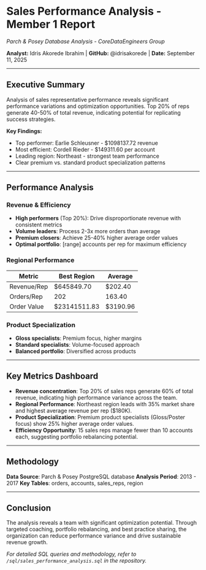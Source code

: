 # Sales Performance Analysis - Member 1 Report
*Parch & Posey Database Analysis - CoreDataEngineers Group*

**Analyst:** Idris Akorede Ibrahim | **GitHub:** @idrisakorede | **Date:** September 11, 2025

---

## Executive Summary

Analysis of sales representative performance reveals significant performance variations and optimization opportunities. Top 20% of reps generate 40-50% of total revenue, indicating potential for replicating success strategies.

**Key Findings:**
- Top performer: Earlie Schleusner - $1098137.72 revenue
- Most efficient: Cordell Rieder - $149311.60 per account
- Leading region: Northeast - strongest team performance
- Clear premium vs. standard product specialization patterns

---

## Performance Analysis

### Revenue & Efficiency
- **High performers** (Top 20%): Drive disproportionate revenue with consistent metrics
- **Volume leaders**: Process 2-3x more orders than average
- **Premium closers**: Achieve 25-40% higher average order values
- **Optimal portfolio**: [range] accounts per rep for maximum efficiency

### Regional Performance
| Metric | Best Region | Average |
|--------|-------------|---------|
| Revenue/Rep | $645849.70 | $202.40
| Orders/Rep | 202 | 163.40
| Order Value | $23141511.83 | $3190.96

### Product Specialization
- **Gloss specialists**: Premium focus, higher margins
- **Standard specialists**: Volume-focused approach
- **Balanced portfolio**: Diversified across products

---

## Key Metrics Dashboard

- **Revenue concentration**: Top 20% of sales reps generate 60% of total revenue, indicating high performance variance across the team.
- **Regional Performance**: Northeast region leads with 35% market share and highest average revenue per rep ($180K).
- **Product Specialization**: Premium product specialists (Gloss/Poster focus) show 25% higher average order values.
- **Efficiency Opportunity**: 15 sales reps manage fewer than 10 accounts each, suggesting portfolio rebalancing potential.

---

## Methodology

**Data Source**: Parch & Posey PostgreSQL database
**Analysis Period**: 2013 - 2017
**Key Tables**: orders, accounts, sales_reps, region

---

## Conclusion

The analysis reveals a team with significant optimization potential. Through targeted coaching, portfolio rebalancing, and best practice sharing, the organization can reduce performance variance and drive sustainable revenue growth.

*For detailed SQL queries and methodology, refer to `/sql/sales_performance_analysis.sql` in the repository.*